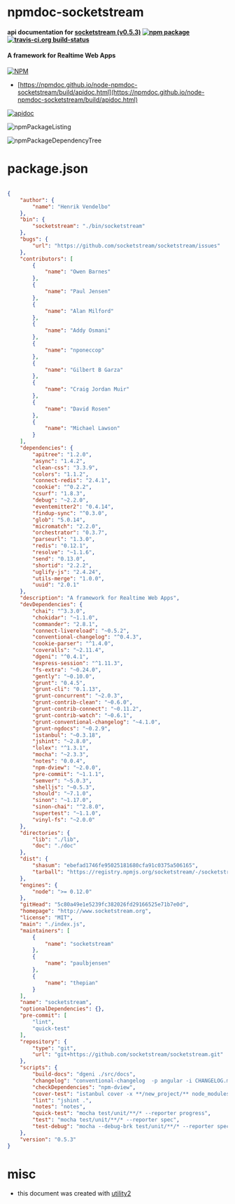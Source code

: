 # npmdoc-socketstream

#### api documentation for  [socketstream (v0.5.3)](http://www.socketstream.org)  [![npm package](https://img.shields.io/npm/v/npmdoc-socketstream.svg?style=flat-square)](https://www.npmjs.org/package/npmdoc-socketstream) [![travis-ci.org build-status](https://api.travis-ci.org/npmdoc/node-npmdoc-socketstream.svg)](https://travis-ci.org/npmdoc/node-npmdoc-socketstream)

#### A framework for Realtime Web Apps

[![NPM](https://nodei.co/npm/socketstream.png?downloads=true&downloadRank=true&stars=true)](https://www.npmjs.com/package/socketstream)

- [https://npmdoc.github.io/node-npmdoc-socketstream/build/apidoc.html](https://npmdoc.github.io/node-npmdoc-socketstream/build/apidoc.html)

[![apidoc](https://npmdoc.github.io/node-npmdoc-socketstream/build/screenCapture.buildCi.browser.%252Ftmp%252Fbuild%252Fapidoc.html.png)](https://npmdoc.github.io/node-npmdoc-socketstream/build/apidoc.html)

![npmPackageListing](https://npmdoc.github.io/node-npmdoc-socketstream/build/screenCapture.npmPackageListing.svg)

![npmPackageDependencyTree](https://npmdoc.github.io/node-npmdoc-socketstream/build/screenCapture.npmPackageDependencyTree.svg)



# package.json

```json

{
    "author": {
        "name": "Henrik Vendelbo"
    },
    "bin": {
        "socketstream": "./bin/socketstream"
    },
    "bugs": {
        "url": "https://github.com/socketstream/socketstream/issues"
    },
    "contributors": [
        {
            "name": "Owen Barnes"
        },
        {
            "name": "Paul Jensen"
        },
        {
            "name": "Alan Milford"
        },
        {
            "name": "Addy Osmani"
        },
        {
            "name": "nponeccop"
        },
        {
            "name": "Gilbert B Garza"
        },
        {
            "name": "Craig Jordan Muir"
        },
        {
            "name": "David Rosen"
        },
        {
            "name": "Michael Lawson"
        }
    ],
    "dependencies": {
        "apitree": "1.2.0",
        "async": "1.4.2",
        "clean-css": "3.3.9",
        "colors": "1.1.2",
        "connect-redis": "2.4.1",
        "cookie": "^0.2.2",
        "csurf": "1.8.3",
        "debug": "~2.2.0",
        "eventemitter2": "0.4.14",
        "findup-sync": "^0.3.0",
        "glob": "5.0.14",
        "micromatch": "2.2.0",
        "orchestrator": "0.3.7",
        "parseurl": "1.3.0",
        "redis": "0.12.1",
        "resolve": "~1.1.6",
        "send": "0.13.0",
        "shortid": "2.2.2",
        "uglify-js": "2.4.24",
        "utils-merge": "1.0.0",
        "uuid": "2.0.1"
    },
    "description": "A framework for Realtime Web Apps",
    "devDependencies": {
        "chai": "^3.3.0",
        "chokidar": "~1.1.0",
        "commander": "2.8.1",
        "connect-livereload": "~0.5.2",
        "conventional-changelog": "^0.4.3",
        "cookie-parser": "^1.4.0",
        "coveralls": "~2.11.4",
        "dgeni": "^0.4.1",
        "express-session": "^1.11.3",
        "fs-extra": "~0.24.0",
        "gently": "~0.10.0",
        "grunt": "0.4.5",
        "grunt-cli": "0.1.13",
        "grunt-concurrent": "~2.0.3",
        "grunt-contrib-clean": "~0.6.0",
        "grunt-contrib-connect": "~0.11.2",
        "grunt-contrib-watch": "~0.6.1",
        "grunt-conventional-changelog": "~4.1.0",
        "grunt-ngdocs": "~0.2.9",
        "istanbul": "~0.3.18",
        "jshint": "~2.8.0",
        "lolex": "^1.3.1",
        "mocha": "~2.3.3",
        "notes": "0.0.4",
        "npm-dview": "~2.0.0",
        "pre-commit": "~1.1.1",
        "semver": "~5.0.3",
        "shelljs": "~0.5.3",
        "should": "~7.1.0",
        "sinon": "~1.17.0",
        "sinon-chai": "^2.8.0",
        "supertest": "~1.1.0",
        "vinyl-fs": "~2.0.0"
    },
    "directories": {
        "lib": "./lib",
        "doc": "./doc"
    },
    "dist": {
        "shasum": "ebefad1746fe95025181680cfa91c0375a506165",
        "tarball": "https://registry.npmjs.org/socketstream/-/socketstream-0.5.3.tgz"
    },
    "engines": {
        "node": ">= 0.12.0"
    },
    "gitHead": "5c80a49e1e5239fc382026fd29166525e71b7e0d",
    "homepage": "http://www.socketstream.org",
    "license": "MIT",
    "main": "./index.js",
    "maintainers": [
        {
            "name": "socketstream"
        },
        {
            "name": "paulbjensen"
        },
        {
            "name": "thepian"
        }
    ],
    "name": "socketstream",
    "optionalDependencies": {},
    "pre-commit": [
        "lint",
        "quick-test"
    ],
    "repository": {
        "type": "git",
        "url": "git+https://github.com/socketstream/socketstream.git"
    },
    "scripts": {
        "build-docs": "dgeni ./src/docs",
        "changelog": "conventional-changelog  -p angular -i CHANGELOG.md -w",
        "checkDependencies": "npm-dview",
        "cover-test": "istanbul cover -x **/new_project/** node_modules/.bin/_mocha test/unit/**/* && cat ./coverage/lcov.info | ./node_modules/coveralls/bin/coveralls.js && rm -rf ./coverage",
        "lint": "jshint .",
        "notes": "notes",
        "quick-test": "mocha test/unit/**/* --reporter progress",
        "test": "mocha test/unit/**/* --reporter spec",
        "test-debug": "mocha --debug-brk test/unit/**/* --reporter spec"
    },
    "version": "0.5.3"
}
```



# misc
- this document was created with [utility2](https://github.com/kaizhu256/node-utility2)
